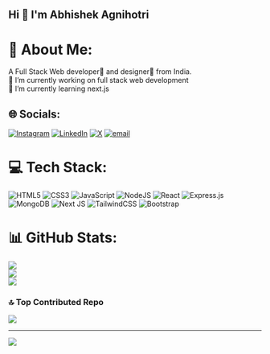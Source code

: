 ## Hi 👋 I'm Abhishek Agnihotri

# 💫 About Me:
A Full Stack Web developer🎯 and designer🎨 from India.<br>🔭 I’m currently working on full stack web development<br>🌱 I’m currently learning next.js


## 🌐 Socials:
[![Instagram](https://img.shields.io/badge/Instagram-%23E4405F.svg?logo=Instagram&logoColor=white)](https://instagram.com/abhi21.7) [![LinkedIn](https://img.shields.io/badge/LinkedIn-%230077B5.svg?logo=linkedin&logoColor=white)](https://linkedin.com/in/Abhishek-Agnihotri) [![X](https://img.shields.io/badge/X-black.svg?logo=X&logoColor=white)](https://x.com/Abhi21_7) [![email](https://img.shields.io/badge/Email-D14836?logo=gmail&logoColor=white)](mailto:abhishekagnihotri767@gmail.com) 

# 💻 Tech Stack:
![HTML5](https://img.shields.io/badge/html5-%23E34F26.svg?style=flat&logo=html5&logoColor=white) ![CSS3](https://img.shields.io/badge/css3-%231572B6.svg?style=flat&logo=css3&logoColor=white) ![JavaScript](https://img.shields.io/badge/javascript-%23323330.svg?style=flat&logo=javascript&logoColor=%23F7DF1E) ![NodeJS](https://img.shields.io/badge/node.js-6DA55F?style=flat&logo=node.js&logoColor=white) ![React](https://img.shields.io/badge/react-%2320232a.svg?style=flat&logo=react&logoColor=%2361DAFB) ![Express.js](https://img.shields.io/badge/express.js-%23404d59.svg?style=flat&logo=express&logoColor=%2361DAFB) ![MongoDB](https://img.shields.io/badge/MongoDB-%234ea94b.svg?style=flat&logo=mongodb&logoColor=white) ![Next JS](https://img.shields.io/badge/Next-black?style=flat&logo=next.js&logoColor=white) ![TailwindCSS](https://img.shields.io/badge/tailwindcss-%2338B2AC.svg?style=flat&logo=tailwind-css&logoColor=white) ![Bootstrap](https://img.shields.io/badge/bootstrap-%238511FA.svg?style=flat&logo=bootstrap&logoColor=white)
# 📊 GitHub Stats:
![](https://github-readme-stats.vercel.app/api?username=Abhi21-7&theme=dark&hide_border=false&include_all_commits=false&count_private=false)<br/>
![](https://nirzak-streak-stats.vercel.app/?user=Abhi21-7&theme=dark&hide_border=false)<br/>
![](https://github-readme-stats.vercel.app/api/top-langs/?username=Abhi21-7&theme=dark&hide_border=false&include_all_commits=false&count_private=false&layout=compact)

### 🔝 Top Contributed Repo
![](https://github-contributor-stats.vercel.app/api?username=Abhi21-7&limit=5&theme=dark&combine_all_yearly_contributions=true)

---
[![](https://visitcount.itsvg.in/api?id=Abhi21-7&icon=0&color=0)](https://visitcount.itsvg.in)

<!-- Proudly created with GPRM ( https://gprm.itsvg.in ) -->

